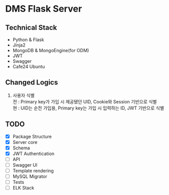# DMS Flask Server
## Technical Stack
- Python & Flask
- Jinja2
- MongoDB & MongoEngine(for ODM)
- JWT
- Swagger
- Cafe24 Ubuntu
## Changed Logics
1. 사용자 식별  
전 : Primary key가 가입 시 제공됐던 UID, Cookie와 Session 기반으로 식별  
현 : UID는 순전 가입용, Primary key는 가입 시 입력하는 ID, JWT 기반으로 식별

## TODO
- [X] Package Structure
- [X] Server core
- [X] Schema
- [X] JWT Authentication
- [ ] API
- [ ] Swagger UI
- [ ] Template rendering
- [ ] MySQL Migrator
- [ ] Tests
- [ ] ELK Stack
